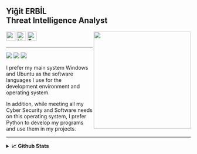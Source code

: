 ## Yiğit ERBİL<br>Threat Intelligence Analyst
<p align="left"> <img target="_blank" src="https://avatars.githubusercontent.com/u/87313245?s=400&u=1ff3ddb81cc0f598b5dfa55fd4fe0cb670d0b460&v=4" align="right" height="265" />
<a target="_blank" href="https://quadsec.hashnode.dev/" ><img target="_blank" height="25" src="https://img.shields.io/badge/Website%20&%20Blog-%230077B5.svg?&style=for-the-badge&color=gray"></a>
<a target="_blank" href="https://www.linkedin.com/in/yigit-erbil/" ><img target="_blank" height="25" src="https://img.shields.io/badge/LinkedIn-%230077B5.svg?&style=for-the-badge&color=gray&logo=linkedin " alt="Linkedin : Yiğit ERBİL"></a>
<a target="_blank" href="https://twitter.com/quad_sec" ><img target="_blank" height="25" src="https://img.shields.io/badge/Twitter-%230077B5.svg?&style=for-the-badge&color=gray&logo=twitter" alt="Twitter : @quad_sec"></a>
<p>
  
 <hr>
  
<img src="https://img.shields.io/badge/-ubuntu-orange"/> <img src="https://img.shields.io/badge/-Windows-lightgrey"/> <img src="https://img.shields.io/badge/-PYTHON-blue"/> 

I prefer my main system Windows and Ubuntu as the software languages I use for the development environment and operating system. 

In addition, while meeting all my Cyber Security and Software needs on this operating system, I prefer Python to develop my programs and use them in my projects.

<hr>


<details>
<summary><b>📈 Github Stats</b></summary>
<br/>
<img align="left" src="http://github-profile-summary-cards.vercel.app/api/cards/productive-time?username=qu4dSec&theme=darcula&utcOffset=8"/><img align="left" src="http://github-profile-summary-cards.vercel.app/api/cards/repos-per-language?username=qu4dSec&theme=darcula"/>
<img align="left" src="http://github-profile-summary-cards.vercel.app/api/cards/profile-details?username=qu4dSec&theme=darcula"/>
</details>
